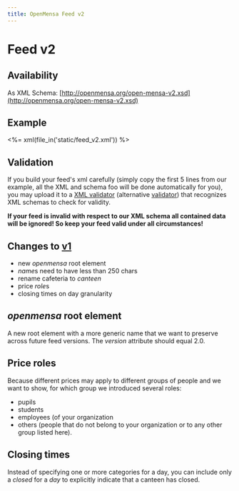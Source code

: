 ```yaml
---
title: OpenMensa Feed v2
---
```


# Feed v2

## Availability

As XML Schema: [http://openmensa.org/open-mensa-v2.xsd](http://openmensa.org/open-mensa-v2.xsd)

## Example

<%= xml(file_in('static/feed_v2.xml')) %>

## Validation

If you build your feed's xml carefully (simply copy the first 5 lines from our example, all the XML and schema foo will be done automatically for you), you may upload it to a [XML validator](http://www.validome.org/xml/validate/) (alternative [validator](http://www.xmlvalidation.com/)) that recognizes XML schemas to check for validity.

**If your feed is invalid with respect to our XML schema all contained data will be ignored! So keep your feed valid under all circumstances!**

## Changes to [v1](/feed/v1/)

* new *openmensa* root element
* *name*s need to have less than 250 chars
* rename cafeteria to *canteen*
* price *role*s
* closing times on day granularity

## *openmensa* root element

A new root element with a more generic name that we want to preserve across future feed versions. The *version* attribute should equal 2.0.

## Price roles

Because different prices may apply to different groups of people and we want to show, for which group we introduced several roles:

* pupils
* students
* employees (of your organization
* others (people that do not belong to your organization or to any other group listed here).

## Closing times

Instead of specifying one or more categories for a day, you can include only a *closed* for a *day* to explicitly indicate that a canteen has closed.
